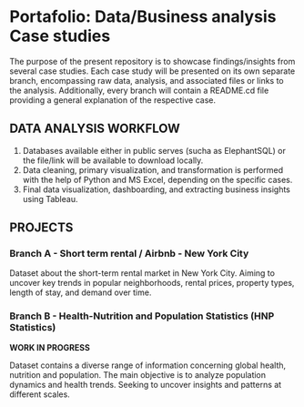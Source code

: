 # Portafolio: Data/Business analysis Case studies

The purpose of the present repository is to showcase findings/insights from several case studies. Each case study will be presented on its own separate branch, encompassing raw data, analysis, and associated files or links to the analysis. Additionally, every branch will contain a README.cd file providing a general explanation of the respective case.

## DATA ANALYSIS WORKFLOW

1. Databases available either in  public serves (sucha as ElephantSQL) or the file/link will be available to download locally.
2. Data cleaning, primary visualization, and transformation is performed with the help of Python and MS Excel, depending on the specific cases.
3. Final data visualization, dashboarding, and extracting business insights using Tableau.


## PROJECTS

### Branch A - Short term rental / Airbnb - New York City
Dataset about the short-term rental market in New York City. Aiming to uncover key trends in popular neighborhoods, rental prices, property types, length of stay, and demand over time.

### Branch B - Health-Nutrition and Population Statistics (HNP Statistics)

**WORK IN PROGRESS**


Dataset contains a diverse range of information concerning global health, nutrition and population. The main objective is to analyze population dynamics and health trends. Seeking to uncover insights and patterns at different scales.
